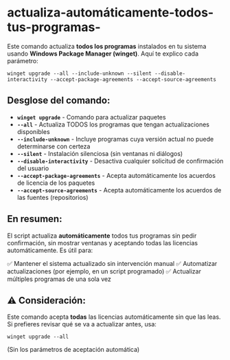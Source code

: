 # actualiza-automáticamente-todos-tus-programas-

Este comando actualiza **todos los programas** instalados en tu sistema usando **Windows Package Manager (winget)**. Aquí te explico cada parámetro:
```
winget upgrade --all --include-unknown --silent --disable-interactivity --accept-package-agreements --accept-source-agreements
```
## Desglose del comando:

- **`winget upgrade`** - Comando para actualizar paquetes
- **`--all`** - Actualiza TODOS los programas que tengan actualizaciones disponibles
- **`--include-unknown`** - Incluye programas cuya versión actual no puede determinarse con certeza
- **`--silent`** - Instalación silenciosa (sin ventanas ni diálogos)
- **`--disable-interactivity`** - Desactiva cualquier solicitud de confirmación del usuario
- **`--accept-package-agreements`** - Acepta automáticamente los acuerdos de licencia de los paquetes
- **`--accept-source-agreements`** - Acepta automáticamente los acuerdos de las fuentes (repositorios)

## En resumen:

El script actualiza **automáticamente** todos tus programas sin pedir confirmación, sin mostrar ventanas y aceptando todas las licencias automáticamente. Es útil para:

✅ Mantener el sistema actualizado sin intervención manual
✅ Automatizar actualizaciones (por ejemplo, en un script programado)
✅ Actualizar múltiples programas de una sola vez

## ⚠️ Consideración:

Este comando acepta **todas** las licencias automáticamente sin que las leas. Si prefieres revisar qué se va a actualizar antes, usa:
```batch
winget upgrade --all
```
(Sin los parámetros de aceptación automática)
